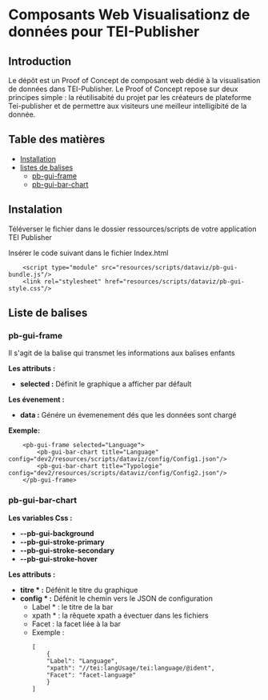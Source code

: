 # Composants Web Visualisationz de données pour TEI-Publisher

## Introduction

Le dépôt est un Proof of Concept de composant web dédié à la visualisation de données dans TEI-Publisher.
Le Proof of Concept repose sur deux principes simple :  la réutilisabité du projet par les créateurs de plateforme Tei-publisher et de permettre aux visiteurs une meilleur intelligibité de la donnée.

## Table des matières
 * [Installation](#Installation)
 * [listes de balises](#Liste_de_balises)
    - [pb-gui-frame](#pb-gui-frame)
    - [pb-gui-bar-chart](#pb-gui-bar-chart)

    
## Instalation

Téléverser le fichier dans le dossier ressources/scripts de votre application TEI Publisher

Insérer le code suivant dans le fichier Index.html

```
    <script type="module" src="resources/scripts/dataviz/pb-gui-bundle.js"/>
    <link rel="stylesheet" href="resources/scripts/dataviz/pb-gui-style.css"/>
```

## Liste de balises


### pb-gui-frame

Il s'agit de la balise qui transmet les informations aux balises enfants

**Les attributs :**
- **selected :**  Définit le graphique a afficher par défault

**Les évenement :**
- **data :** Génére un évemenement dés que les données sont chargé

**Exemple:**
```
    <pb-gui-frame selected="Language">
        <pb-gui-bar-chart title="Language" config="dev2/resources/scripts/dataviz/config/Config1.json"/>
        <pb-gui-bar-chart title="Typologie" config="dev2/resources/scripts/dataviz/config/Config2.json"/>
    </pb-gui-frame>   
```

### pb-gui-bar-chart
**Les variables Css :**
- **--pb-gui-background** 
- **--pb-gui-stroke-primary** 
- **--pb-gui-stroke-secondary** 
- **--pb-gui-stroke-hover** 

**Les attributs :**
- **titre \* :** Défénit le titre du graphique
- **config \* :**  Défénit le chemin vers le JSON de configuration
    - Label \* : le titre de la bar
    - xpath \* : la rêquete xpath a évectuer dans les fichiers
    - Facet : la facet liée à la bar
    - Exemple :     
        ```
        [
            { 
            "Label": "Language", 
            "xpath": "//tei:langUsage/tei:language/@ident", 
            "Facet": "facet-language"
            }
        ]
        ```


